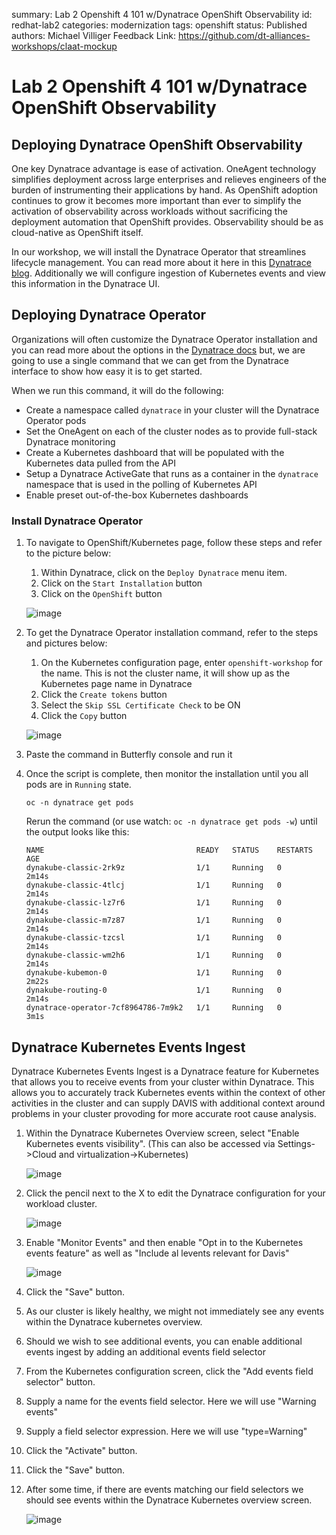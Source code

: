 summary: Lab 2 Openshift 4 101 w/Dynatrace OpenShift Observability
id: redhat-lab2
categories: modernization
tags: openshift
status: Published
authors: Michael Villiger
Feedback Link: https://github.com/dt-alliances-workshops/claat-mockup

# Lab 2 Openshift 4 101 w/Dynatrace OpenShift Observability

## Deploying Dynatrace OpenShift Observability

One key Dynatrace advantage is ease of activation. OneAgent technology simplifies deployment across large enterprises and relieves engineers of the burden of instrumenting their applications by hand. As OpenShift adoption continues to grow it becomes more important than ever to simplify the activation of observability across workloads without sacrificing the deployment automation that OpenShift provides. Observability should be as cloud-native as OpenShift itself.

In our workshop, we will install the Dynatrace Operator that streamlines lifecycle management.  You can read more about it here in this [Dynatrace blog](https://www.dynatrace.com/news/blog/new-dynatrace-operator-elevates-cloud-native-observability-for-kubernetes/). Additionally we will configure ingestion of Kubernetes events and view this information in the Dynatrace UI.

## Deploying Dynatrace Operator

Organizations will often customize the Dynatrace Operator installation and you can read more about the options in the [Dynatrace docs](https://www.dynatrace.com/support/help/technology-support/container-platforms/kubernetes/monitor-kubernetes-environments/) but, we are going to use a single command that we can get from the Dynatrace interface to show how easy it is to get started.

When we run this command, it will do the following:
* Create a namespace called `dynatrace` in your cluster will the Dynatrace Operator pods
* Set the OneAgent on each of the cluster nodes as to provide full-stack Dynatrace monitoring
* Create a Kubernetes dashboard that will be populated with the Kubernetes data pulled from the API
* Setup a Dynatrace ActiveGate that runs as a container in the `dynatrace` namespace that is used in the polling of Kubernetes API
* Enable preset out-of-the-box Kubernetes dashboards

### Install Dynatrace Operator

1. To navigate to OpenShift/Kubernetes page, follow these steps and refer to the picture below:

    1. Within Dynatrace, click on the `Deploy Dynatrace` menu item.
    1. Click on the `Start Installation` button
    1. Click on the `OpenShift` button

    ![image](img/operator-menu.png)

1. To get the Dynatrace Operator installation command, refer to the steps and pictures below:

    1. On the Kubernetes configuration page, enter `openshift-workshop` for the name. This is not the cluster name, it will show up as the Kubernetes page name in Dynatrace
    1. Click the `Create tokens` button
    1. Select the `Skip SSL Certificate Check` to be ON
    1. Click the `Copy` button

    ![image](img/k8s-easybutton.png)

1. Paste the command in Butterfly console and run it

1. Once the script is complete, then monitor the installation until you all pods are in `Running` state.

    ```
    oc -n dynatrace get pods
    ```

    Rerun the command (or use watch: `oc -n dynatrace get pods -w`) until the output looks like this:

    ```
    NAME                                  READY   STATUS    RESTARTS   AGE
    dynakube-classic-2rk9z                1/1     Running   0          2m14s
    dynakube-classic-4tlcj                1/1     Running   0          2m14s
    dynakube-classic-lz7r6                1/1     Running   0          2m14s
    dynakube-classic-m7z87                1/1     Running   0          2m14s
    dynakube-classic-tzcsl                1/1     Running   0          2m14s
    dynakube-classic-wm2h6                1/1     Running   0          2m14s
    dynakube-kubemon-0                    1/1     Running   0          2m22s
    dynakube-routing-0                    1/1     Running   0          2m14s
    dynatrace-operator-7cf8964786-7m9k2   1/1     Running   0          3m1s
    ```

## Dynatrace Kubernetes Events Ingest

Dynatrace Kubernetes Events Ingest is a Dynatrace feature for Kubernetes that allows you to receive events from your cluster within Dynatrace. This allows you to accurately track Kubernetes events within the context of other activities in the cluster and can supply DAVIS with additional context around problems in your cluster provoding for more accurate root cause analysis.

1. Within the Dynatrace Kubernetes Overview screen, select "Enable Kubernetes events visibility". (This can also be accessed via Settings->Cloud and virtualization->Kubernetes)

    ![image](img/dt-missing-k8s-events.png)  
1. Click the pencil next to the X to edit the Dynatrace configuration for your workload cluster.

    ![image](img/dt-kubernetes-configuration-01.png)
1. Enable "Monitor Events" and then enable "Opt in to the Kubernetes events feature" as well as "Include al levents relevant for Davis"

    ![image](img/dt-k8s-events-1.png)
1. Click the "Save" button.

1. As our cluster is likely healthy, we might not immediately see any events within the Dynatrace kubernetes overview. 

1. Should we wish to see additional events, you can enable additional events ingest by adding an additional events field selector

1. From the Kubernetes configuration screen, click the "Add events field selector" button.

1. Supply a name for the events field selector. Here we will use "Warning events"

1. Supply a field selector expression. Here we will use "type=Warning"

1. Click the "Activate" button.

1. Click the "Save" button.

1. After some time, if there are events matching our field selectors we should see events within the Dynatrace Kubernetes overview screen.

    ![image](img/dt-k8s-events-2.png)
